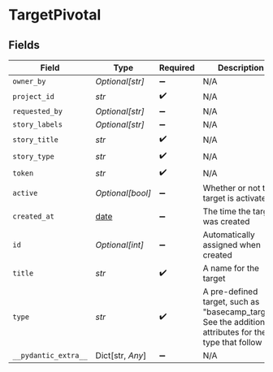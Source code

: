 # TargetPivotal


## Fields

| Field                                                                                                   | Type                                                                                                    | Required                                                                                                | Description                                                                                             |
| ------------------------------------------------------------------------------------------------------- | ------------------------------------------------------------------------------------------------------- | ------------------------------------------------------------------------------------------------------- | ------------------------------------------------------------------------------------------------------- |
| `owner_by`                                                                                              | *Optional[str]*                                                                                         | :heavy_minus_sign:                                                                                      | N/A                                                                                                     |
| `project_id`                                                                                            | *str*                                                                                                   | :heavy_check_mark:                                                                                      | N/A                                                                                                     |
| `requested_by`                                                                                          | *Optional[str]*                                                                                         | :heavy_minus_sign:                                                                                      | N/A                                                                                                     |
| `story_labels`                                                                                          | *Optional[str]*                                                                                         | :heavy_minus_sign:                                                                                      | N/A                                                                                                     |
| `story_title`                                                                                           | *str*                                                                                                   | :heavy_check_mark:                                                                                      | N/A                                                                                                     |
| `story_type`                                                                                            | *str*                                                                                                   | :heavy_check_mark:                                                                                      | N/A                                                                                                     |
| `token`                                                                                                 | *str*                                                                                                   | :heavy_check_mark:                                                                                      | N/A                                                                                                     |
| `active`                                                                                                | *Optional[bool]*                                                                                        | :heavy_minus_sign:                                                                                      | Whether or not the target is activated                                                                  |
| `created_at`                                                                                            | [date](https://docs.python.org/3/library/datetime.html#date-objects)                                    | :heavy_minus_sign:                                                                                      | The time the target was created                                                                         |
| `id`                                                                                                    | *Optional[int]*                                                                                         | :heavy_minus_sign:                                                                                      | Automatically assigned when created                                                                     |
| `title`                                                                                                 | *str*                                                                                                   | :heavy_check_mark:                                                                                      | A name for the target                                                                                   |
| `type`                                                                                                  | *str*                                                                                                   | :heavy_check_mark:                                                                                      | A pre-defined target, such as "basecamp_target". See the additional attributes for the type that follow |
| `__pydantic_extra__`                                                                                    | Dict[str, *Any*]                                                                                        | :heavy_minus_sign:                                                                                      | N/A                                                                                                     |